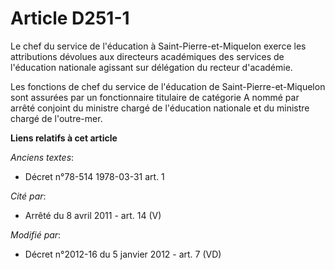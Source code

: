 # Article D251-1

Le chef du service de l'éducation à Saint-Pierre-et-Miquelon exerce les attributions dévolues aux directeurs académiques des
services de l'éducation nationale agissant sur délégation du recteur d'académie. 

Les fonctions de chef du service de l'éducation de Saint-Pierre-et-Miquelon sont assurées par un fonctionnaire titulaire de
catégorie A nommé par arrêté conjoint du ministre chargé de l'éducation nationale et du ministre chargé de l'outre-mer.

**Liens relatifs à cet article**

_Anciens textes_:

  - Décret n°78-514 1978-03-31 art. 1

_Cité par_:

  - Arrêté du 8 avril 2011 - art. 14 (V)

_Modifié par_:

  - Décret n°2012-16 du 5 janvier 2012 - art. 7 (VD)
